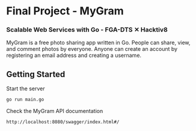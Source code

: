 # Final Project - MyGram 

### Scalable Web Services with Go - FGA-DTS ✕ Hacktiv8

MyGram is a free photo sharing app written in Go. People can share, view, and comment photos by everyone. Anyone can create an account by registering an email address and creating a username.

## Getting Started

Start the server


```bash
go run main.go
```

Check the MyGram API documentation

```html
http://localhost:8080/swagger/index.html#/
```
